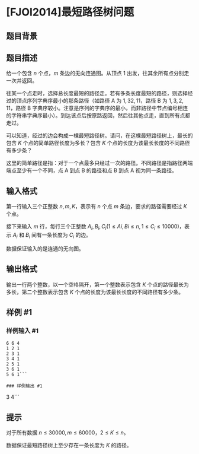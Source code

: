 # [FJOI2014]最短路径树问题

## 题目背景



## 题目描述

给一个包含 $n$ 个点，$m$ 条边的无向连通图。从顶点 $1$ 出发，往其余所有点分别走一次并返回。

往某一个点走时，选择总长度最短的路径走。若有多条长度最短的路径，则选择经过的顶点序列字典序最小的那条路径（如路径 A 为 $1,32,11$，路径 B 为 $1,3,2,11$，路径 B 字典序较小。注意是序列的字典序的最小，而非路径中节点编号相连的字符串字典序最小）。到达该点后按原路返回，然后往其他点走，直到所有点都走过。

可以知道，经过的边会构成一棵最短路径树。请问，在这棵最短路径树上，最长的包含 $K$ 个点的简单路径长度为多长？包含 $K$ 个点的长度为该最长长度的不同路径有多少条？

这里的简单路径是指：对于一个点最多只经过一次的路径。不同路径是指路径两端端点至少有一个不同，点 A 到点 B 的路径和点 B 到点 A 视为同一条路径。

## 输入格式

第一行输入三个正整数 $n,m,K$，表示有 $n$ 个点 $m$ 条边，要求的路径需要经过 $K$ 个点。

接下来输入 $m$ 行，每行三个正整数 $A_i,B_i,C_i(1\leq Ai,Bi\leq n,1\leq C_i \leq 10000)$，表示 $A_i$ 和 $B_i$ 间有一条长度为 $C_i$ 的边。

数据保证输入的是连通的无向图。

## 输出格式

输出一行两个整数，以一个空格隔开，第一个整数表示包含 $K$ 个点的路径最长为多长，第二个整数表示包含 $K$ 个点的长度为该最长长度的不同路径有多少条。

## 样例 #1

### 样例输入 #1
```
6 6 4
1 2 1
2 3 1
3 4 1
2 5 1
3 6 1
5 6 1```

### 样例输出 #1

```
3 4```

## 提示

对于所有数据 $n\leq 30000,m\leq 60000，2\leq K\leq n$。

数据保证最短路径树上至少存在一条长度为 $K$ 的路径。

